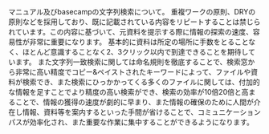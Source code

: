 マニュアル及びbasecampの文字列検索について。
重複ワークの原則、DRYの原則などを採用しており、既に記載されている内容をリピートすることは禁じられています。この内容に基づいて、元資料を提示する際に情報の探索の速度、容易性が非常に重要になります。
基本的に資料は所定の場所に手数をとることなく、ほとんど意識することなく2、3クリック以内で到達できることを期待しています。
また文字列一致検索に関しては命名規則を徹底することで、検索窓から非常に高い精度でコピー&ペイストされたキーワードによって、ファイルや資料が検索でき、また検索にひっかかってくる多くのファイルに関しては、付加的な情報を足すことでより精度の高い検索ができ、検索の効率が10倍20倍と高まることで、情報の獲得の速度が劇的に早まり、また情報の確保のために人間が介在し情報、資料等を案内するといった手間が省けることで、コミュニケーションパスが効率化され、また重要な作業に集中することができるようになります。
